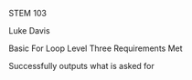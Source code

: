 STEM 103


Luke Davis



Basic For Loop Level Three Requirements Met


Successfully outputs what is asked for
